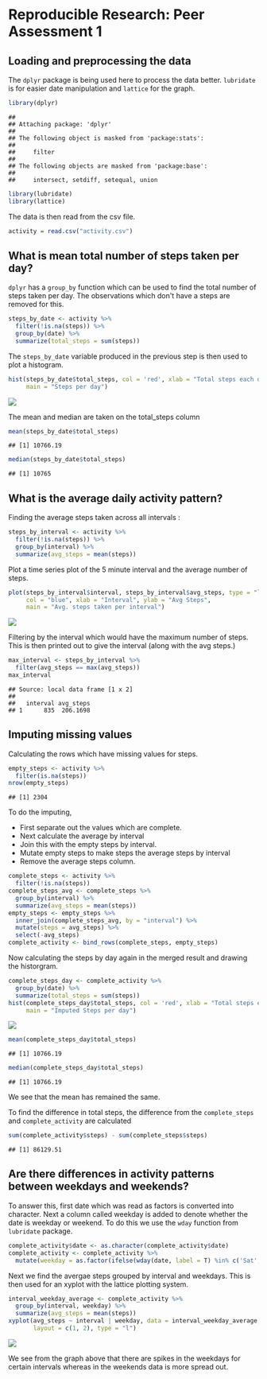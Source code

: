 # Reproducible Research: Peer Assessment 1


## Loading and preprocessing the data
The `dplyr` package is being used here to process the data better. 
`lubridate` is for easier date manipulation and `lattice` for the graph. 

```r
library(dplyr)
```

```
## 
## Attaching package: 'dplyr'
## 
## The following object is masked from 'package:stats':
## 
##     filter
## 
## The following objects are masked from 'package:base':
## 
##     intersect, setdiff, setequal, union
```

```r
library(lubridate)
library(lattice)
```

The data is then read from the csv file. 

```r
activity = read.csv("activity.csv")
```


## What is mean total number of steps taken per day?
`dplyr` has a `group_by` function which can be used to find the total number 
of steps taken per day. The observations which don't have a steps are removed
for this. 


```r
steps_by_date <- activity %>%
  filter(!is.na(steps)) %>%
  group_by(date) %>%
  summarize(total_steps = sum(steps))
```

The `steps_by_date` variable produced in the previous step is then used to 
plot a histogram. 


```r
hist(steps_by_date$total_steps, col = 'red', xlab = "Total steps each day", 
     main = "Steps per day")
```

![](PA1_template_files/figure-html/histogram_plot1-1.png) 

The mean and median are taken on the total_steps column

```r
mean(steps_by_date$total_steps)
```

```
## [1] 10766.19
```

```r
median(steps_by_date$total_steps)
```

```
## [1] 10765
```

## What is the average daily activity pattern?
Finding the average steps taken across all intervals :


```r
steps_by_interval <- activity %>%
  filter(!is.na(steps)) %>%
  group_by(interval) %>%
  summarize(avg_steps = mean(steps))
```

Plot a time series plot of the 5 minute interval and the average number of steps.



```r
plot(steps_by_interval$interval, steps_by_interval$avg_steps, type = "l",
     col = "blue", xlab = "Interval", ylab = "Avg Steps", 
     main = "Avg. steps taken per interval")
```

![](PA1_template_files/figure-html/interval_steps_plot2-1.png) 

Filtering by the interval which would have the maximum number of steps. 
This is then printed out to give the interval (along with the avg steps.)

```r
max_interval <- steps_by_interval %>%
  filter(avg_steps == max(avg_steps))
max_interval
```

```
## Source: local data frame [1 x 2]
## 
##   interval avg_steps
## 1      835  206.1698
```

## Imputing missing values
Calculating the rows which have missing values for steps.


```r
empty_steps <- activity %>%
  filter(is.na(steps))
nrow(empty_steps)
```

```
## [1] 2304
```

To do the imputing, 
* First separate out the values which are complete.
* Next calculate the average by interval
* Join this with the empty steps by interval. 
* Mutate empty steps to make steps the average steps by interval
* Remove the average steps column. 


```r
complete_steps <- activity %>%
  filter(!is.na(steps))
complete_steps_avg <- complete_steps %>%
  group_by(interval) %>%
  summarize(avg_steps = mean(steps))
empty_steps <- empty_steps %>%
  inner_join(complete_steps_avg, by = "interval") %>%
  mutate(steps = avg_steps) %>%
  select(-avg_steps)
complete_activity <- bind_rows(complete_steps, empty_steps)
```

Now calculating the steps by day again in the merged result and drawing the 
historgram. 

```r
complete_steps_day <- complete_activity %>%
  group_by(date) %>%
  summarize(total_steps = sum(steps))
hist(complete_steps_day$total_steps, col = 'red', xlab = "Total steps each day", 
     main = "Imputed Steps per day")
```

![](PA1_template_files/figure-html/imputed_steps_plot3-1.png) 

```r
mean(complete_steps_day$total_steps)
```

```
## [1] 10766.19
```

```r
median(complete_steps_day$total_steps)
```

```
## [1] 10766.19
```

We see that the mean has remained the same. 

To find the difference in total steps, the difference from the `complete_steps`
and `complete_activity` are calculated

```r
sum(complete_activity$steps) - sum(complete_steps$steps)
```

```
## [1] 86129.51
```

## Are there differences in activity patterns between weekdays and weekends?
To answer this, first date which was read as factors is converted into character.
Next a column called weekday is added to denote whether the date is weekday or weekend.
To do this we use the `wday` function from `lubridate` package. 

```r
complete_activity$date <- as.character(complete_activity$date)
complete_activity <- complete_activity %>%
  mutate(weekday = as.factor(ifelse(wday(date, label = T) %in% c('Sat', 'Sun'), "weekend", "weekday")))
```

Next we find the avergae steps grouped by interval and weekdays. This is then used
for an xyplot with the lattice plotting system. 


```r
interval_weekday_average <- complete_activity %>%
  group_by(interval, weekday) %>%
  summarize(avg_steps = mean(steps))
xyplot(avg_steps ~ interval | weekday, data = interval_weekday_average, 
       layout = c(1, 2), type = "l")
```

![](PA1_template_files/figure-html/interval_weekday_panels_plot4-1.png) 

We see from the graph above that there are spikes in the weekdays for certain
intervals whereas in the weekends data is more spread out. 
